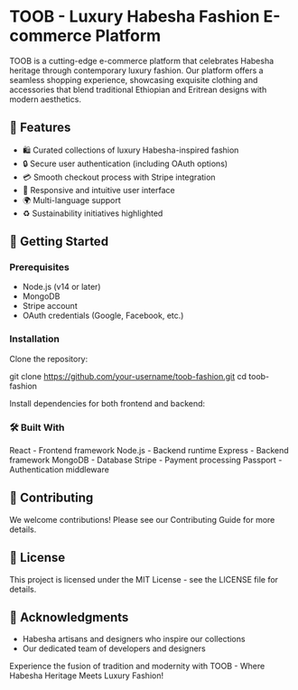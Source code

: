 # TOOB - Luxury Habesha Fashion E-commerce Platform

TOOB is a cutting-edge e-commerce platform that celebrates Habesha heritage through contemporary luxury fashion. Our platform offers a seamless shopping experience, showcasing exquisite clothing and accessories that blend traditional Ethiopian and Eritrean designs with modern aesthetics.

## 🌟 Features

- 🛍️ Curated collections of luxury Habesha-inspired fashion
- 🔒 Secure user authentication (including OAuth options)
- 💳 Smooth checkout process with Stripe integration
- 🎨 Responsive and intuitive user interface
- 🌍 Multi-language support
- ♻️ Sustainability initiatives highlighted

## 🚀 Getting Started

### Prerequisites

- Node.js (v14 or later)
- MongoDB
- Stripe account
- OAuth credentials (Google, Facebook, etc.)

### Installation

Clone the repository:


git clone https://github.com/your-username/toob-fashion.git
cd toob-fashion


Install dependencies for both frontend and backend:


### 🛠️ Built With
React - Frontend framework
Node.js - Backend runtime
Express - Backend framework
MongoDB - Database
Stripe - Payment processing
Passport - Authentication middleware

## 🤝 Contributing
We welcome contributions! Please see our Contributing Guide for more details.

## 📜 License
This project is licensed under the MIT License - see the LICENSE file for details.

## 🙏 Acknowledgments
- Habesha artisans and designers who inspire our collections
- Our dedicated team of developers and designers


Experience the fusion of tradition and modernity with TOOB - Where Habesha Heritage Meets Luxury Fashion!